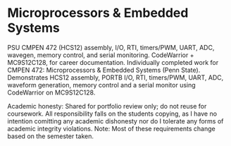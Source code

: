 # Microprocessors & Embedded Systems
PSU CMPEN 472 (HCS12) assembly, I/O, RTI, timers/PWM, UART, ADC, wavegen, memory control, and serial monitoring. CodeWarrior + MC9S12C128, for career documentation.
Individually completed work for CMPEN 472: Microprocessors & Embedded Systems (Penn State). Demonstrates HCS12 assembly, PORTB I/O, RTI, timers/PWM, UART, ADC, waveform generation, memory control and a serial monitor using CodeWarrior on MC9S12C128.

Academic honesty: Shared for portfolio review only; do not reuse for coursework. All responsibility falls on the students copying, as I have no intention comitting any academic dishonesty nor do I tolerate any forms of academic integrity violations.
Note: Most of these requirements change based on the semester taken.
